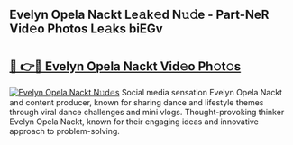 ## Evelyn Opela Nackt Le𝚊k𝚎d N𝚞𝚍e - Part-NeR Vid𝚎o Photos Le𝚊ks biEGv

# <h2><a href="http://fb6vex.evod.top/?m=Evelyn+Opela+Nackt">🔗 👉🔴 Evelyn Opela Nackt Vid𝚎o Ph𝚘t𝚘s</a></h2>

[![Evelyn Opela Nackt N𝚞d𝚎s](https://i.imgur.com/8V9OHl7.gif)](http://fb6vex.evod.top/?m=Evelyn+Opela+Nackt)
Social media sensation Evelyn Opela Nackt and content producer, known for sharing dance and lifestyle themes through viral dance challenges and mini vlogs. Thought-provoking thinker Evelyn Opela Nackt, known for their engaging ideas and innovative approach to problem-solving. 
